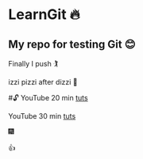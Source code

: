# LearnGit 🔥
## My repo for testing Git 😊

Finally I push 🏌️

izzi pizzi after dizzi 💫

#🔓
YouTube 20 min [tuts](https://youtu.be/0fKg7e37bQE)  

YouTube 30 min [tuts](https://www.youtube.com/watch?v=SWYqp7iY_Tc&list=PLAlYo9rrKRZZklDqONgpKCaTmB_We1fCC&index=4&t=0s)

🎆

👍